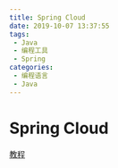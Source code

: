 ```yaml
---
title: Spring Cloud
date: 2019-10-07 13:37:55
tags: 
 - Java
 - 编程工具
 - Spring
categories: 
 - 编程语言
 - Java
---
```

# Spring Cloud

[教程](https://mp.weixin.qq.com/s/ZH-3JK90mhnJPfdsYH2yDA)
